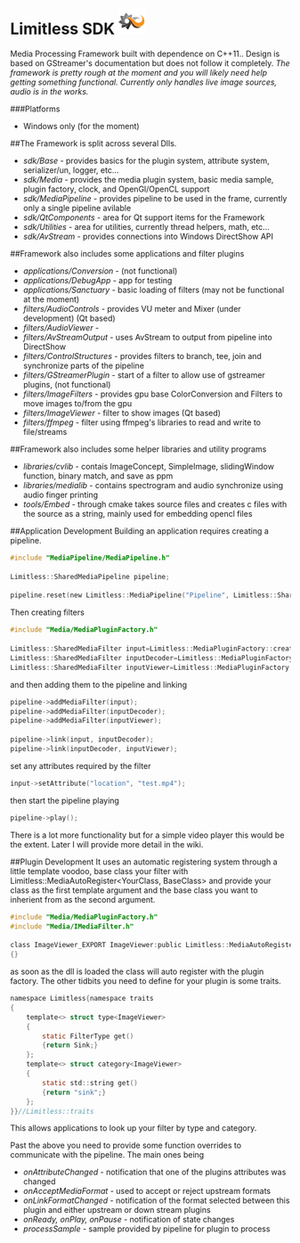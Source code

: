 Limitless SDK ![alt text](https://github.com/InfiniteInteractive/LimitlessSDK/blob/master/resources/logo_icon_48.png "Logo")
======

Media Processing Framework built with dependence on C++11.. Design is based on GStreamer's documentation but does not follow it completely. _The framework is pretty rough at the moment and you will likely need help getting something functional. Currently only handles live image sources, audio is in the works._

###Platforms
* Windows only (for the moment)


##The Framework is split across several Dlls.

* _sdk/Base_ - provides basics for the plugin system, attribute system, serializer/un, logger, etc...
* _sdk/Media_ - provides the media plugin system, basic media sample, plugin factory, clock, and OpenGl/OpenCL support
* _sdk/MediaPipeline_ - provides pipeline to be used in the frame, currently only a single pipeline avilable
* _sdk/QtComponents_ - area for Qt support items for the Framework
* _sdk/Utilities_ - area for utilities, currently thread helpers, math, etc...
* _sdk/AvStream_ - provides connections into Windows DirectShow API

##Framework also includes some applications and filter plugins

* _applications/Conversion_ - (not functional)
* _applications/DebugApp_ - app for testing
* _applications/Sanctuary_ - basic loading of filters (may not be functional at the moment)
* _filters/AudioControls_ - provides VU meter and Mixer (under development) (Qt based)
* _filters/AudioViewer_ - 
* _filters/AvStreamOutput_ - uses AvStream to output from pipeline into DirectShow
* _filters/ControlStructures_ - provides filters to branch, tee, join and synchronize parts of the pipeline
* _filters/GStreamerPlugin_ - start of a filter to allow use of gstreamer plugins, (not functional)
* _filters/ImageFilters_ - provides gpu base ColorConversion and Filters to move images to/from the gpu
* _filters/ImageViewer_ - filter to show images (Qt based)
* _filters/ffmpeg_ - filter using ffmpeg's libraries to read and write to file/streams

##Framework also includes some helper libraries and utility programs

* _libraries/cvlib_ - contais ImageConcept, SimpleImage, slidingWindow function, binary match, and save as ppm
* _libraries/medialib_ - contains spectrogram and audio synchronize using audio finger printing
* _tools/Embed_ - through cmake takes source files and creates c files with the source as a string, mainly used for embedding opencl files

##Application Development
Building an application requires creating a pipeline. 
```c
#include "MediaPipeline/MediaPipeline.h"

Limitless::SharedMediaPipeline pipeline;

pipeline.reset(new Limitless::MediaPipeline("Pipeline", Limitless::SharedMediaFilter()));
```

Then creating filters
```c
#include "Media/MediaPluginFactory.h"

Limitless::SharedMediaFilter input=Limitless::MediaPluginFactory::create("FfmpegInput", "Input");
Limitless::SharedMediaFilter inputDecoder=Limitless::MediaPluginFactory::create("FfmpegDecoder", "Decoder");
Limitless::SharedMediaFilter inputViewer=Limitless::MediaPluginFactory::create("ImageViewer", "Viewer");
```
and then adding them to the pipeline and linking
```c
pipeline->addMediaFilter(input);
pipeline->addMediaFilter(inputDecoder);
pipeline->addMediaFilter(inputViewer);

pipeline->link(input, inputDecoder);
pipeline->link(inputDecoder, inputViewer);
```
set any attributes required by the filter
```c
input->setAttribute("location", "test.mp4");
```
then start the pipeline playing
```c
pipeline->play();
```
There is a lot more functionality but for a simple video player this would be the extent. Later I will provide more detail in the wiki.

##Plugin Development
It uses an automatic registering system through a little template voodoo, base class your filter with Limitless::MediaAutoRegister<YourClass, BaseClass> and provide your class as the first template argument and the base class you want to inherient from as the second argument.

```c
#include "Media/MediaPluginFactory.h"
#include "Media/IMediaFilter.h"

class ImageViewer_EXPORT ImageViewer:public Limitless::MediaAutoRegister<ImageViewer, Limitless::IMediaFilter>
{}
```
as soon as the dll is loaded the class will auto register with the plugin factory. The other tidbits you need to define for your plugin is some traits.

```c
namespace Limitless{namespace traits
{
	template<> struct type<ImageViewer>
	{
		static FilterType get()
		{return Sink;}
	};
	template<> struct category<ImageViewer>
	{
		static std::string get()
		{return "sink";}
	};
}}//Limitless::traits
```
This allows applications to look up your filter by type and category.

Past the above you need to provide some function overrides to communicate with the pipeline. The main ones being
* _onAttributeChanged_ - notification that one of the plugins attributes was changed
* _onAcceptMediaFormat_ - used to accept or reject upstream formats
* _onLinkFormatChanged_ - notification of the format selected between this plugin and either upstream or down stream plugins
* _onReady, onPlay, onPause_ -  notification of state changes
* _processSample_ - sample provided by pipeline for plugin to process

